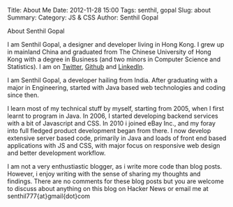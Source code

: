 Title: About Me
Date: 2012-11-28 15:00
Tags: senthil, gopal
Slug: about
Summary:
Category: JS & CSS
Author: Senthil Gopal

About Senthil Gopal

I am Senthil Gopal, a designer and developer living in Hong Kong. I grew up in mainland China and graduated from The Chinese University of Hong Kong with a degree in Business (and two minors in Computer Science and Statistics). I am on [Twitter](https://twitter.com/sengopal), [Github](http://github.com/sengopal) and [LinkedIn](http://www.linkedin.com/in/senthilgopal).


I am Senthil Gopal, a developer hailing from India. After graduating with a major in Engineering, started with Java based web technologies and coding since then.


I learn most of my technical stuff by myself, starting from 2005, when I first learnt to program in Java. In 2006, I started developing backend services with a bit of Javascript and CSS. In 2010 i joined eBay Inc., and my foray into full fledged product development began from there. I now develop extensive server based code, primarily in Java and loads of front end based applications with JS and CSS, with major focus on responsive web design and better development workflow.

I am not a very enthustiastic blogger, as i write more code than blog posts. However, i enjoy writing with the sense of sharing my thoughts and findings. There are no comments for these blog posts but you are welcome to discuss about anything on this blog on Hacker News or email me at senthil777{at}gmail{dot}com
